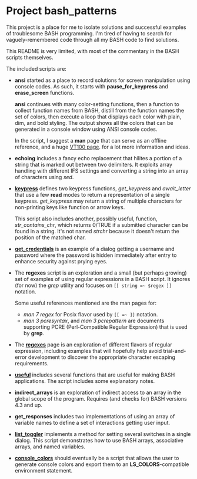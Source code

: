 # Project bash_patterns

This project is a place for me to isolate solutions and successful
examples of troublesome BASH programming.  I'm tired of having to
search for vaguely-remembered code through all my BASH code
to find solutions.

This README is very limited, with most of the commentary in the
BASH scripts themselves.

The included scripts are:

- **ansi** started as a place to record solutions for
  screen manipulation using console codes.  As such, it
  starts with **pause_for_keypress** and **erase_screen**
  functions.

  **ansi** continues with many color-setting functions,
  then a function to collect function names from BASH,
  distill from the function names the set of colors,
  then execute a loop that displays each color with plain,
  dim, and bold styling.  The output shows all the colors
  that can be generated in a console window using ANSI
  console codes.

  In the script, I suggest a **man** page that can serve
  as an offline reference, and a huge [VT100 page][1].
  for a lot more information and ideas.

- **echoing** includes a fancy echo replacement that hilites
  a portion of a string that is marked out between two delimiters.
  It exploits array handling with different IFS settings and
  converting a string into an array of characters using *sed*.

- [**keypress**][2] defines two keypress functions, *get_keypress*
  and *await_letter* that use a few **read** modes to return a
  representation of a single keypress.  *get_keypress* may return
  a string of multiple characters for non-printing keys like
  function or arrow keys.

  This script also includes another, possibly useful, function,
  *str_contains_chr*, which returns 0/TRUE if a submitted character
  can be found in a string.  It's not named *strchr* because it
  doesn't return the position of the matched char.

- [**get_credentials**][3] is an example of a dialog getting a
  username and password where the password is hidden immediately
  after entry to enhance security against prying eyes.

- The **regexes** script is an exploration and a small
  (but perhaps growing) set of examples of using regular
  expressions in a BASH script.  It ignores (for now) the
  *grep* utility and focuses on `[[ string =~ $regex ]]` notation.

  Some useful references mentioned are the man pages for:
  - *man 7 regex* for Posix flavor used by `[[ =~ ]]` notation.
  - *man 3 pcresyntax*, and *man 3 pcrepattern* are documents
    supporting PCRE (Perl-Compatible Regular Expression) that is
    used by **grep**.

- The [**regexes**][4] page is an exploration of different flavors
  of regular expression, including examples that will hopefully
  help avoid trial-and-error development to discover the appropriate
  character escaping requirements.

- [**useful**][5] includes several functions that are useful for
  making BASH applications.  The script includes some explanatory notes.

- **indirect_arrays** is an exploration of indirect access
  to an array in the global scope of the program.  Requires
  (and checks for) BASH versions 4.3 and up.

- **get_responses** includes two implementations of using
  an array of variable names to define a set of interactions
  getting user input.

- [**list_toggler**][6] implements a method for setting several
  switches in a single dialog.  This script demonstrates
  how to use BASH arrays, associative arrays, and named
  variables.

- [**console_colors**][7] should eventually be a script that
  allows the user to generate console colors and export them to
  an **LS_COLORS**-compatible environment statement.

[1]: <https://vt100.net/docs/vt510-rm/chapter4.html>    "vt100"
[2]: <README_keypress.md>                               "keypress"
[3]: <README_get_credentials.md>                        "get credentials"
[4]: <README_regexes.md>                                "regular expressions"
[5]: <README_useful.md>                                 "random useful patterns"
[6]: <README_list_toggler.md>                           "list toggler"
[7]: <README_cocolors.md>                               "console colors"
